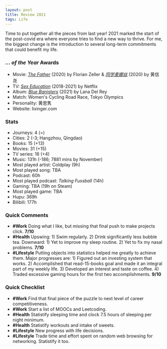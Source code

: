 ```yaml
---
layout: post
title: Review 2021
tags: Life
---
```


Time to put together all the pieces from last year! 2021 marked the start of the post-covid era where everyone tries to find a new way to thrive. For me, the biggest change is the introduction to several long-term commitments that could benefit my life.

### _... of the Year_ Awards

- Movie: [*The Father*](https://movie.douban.com/subject/33432655/) (2020) by Florian Zeller & [*同学麦娜丝*](https://movie.douban.com/subject/34902639/) (2020) by 黄信尧
- TV: [*Sex Education*](https://movie.douban.com/subject/27594217/) (2018-2021) by Netflix
- Album: [*Blue Banisters*](https://music.douban.com/subject/35447534/) (2021) by Lana Del Rey
- Match: Women's Cycling Road Race, Tokyo Olympics
- Personality: 黄思隽
- Website: lixinger.com

### Stats

- Journeys: 4 (=)
- Cities: 2 (-3; Hangzhou, Qingdao)
- Books: 15 (+13)
- Movies: 31 (+15)
- TV series: 16 (+4)
- Music: 131h (-186; 7881 mins by November)
- Most played artist: Coldplay (9h)
- Most played song: TBA
- Podcast: 60h
- Most played podcast: *Talking Fussball* (14h)
- Gaming: TBA (19h on Steam)
- Most played game: TBA
- Hupu: 369h
- Bilibili: 177h

### Quick Comments

- **#Work** Doing what I like, but missing that final push to make projects click. **7/10**
- **#Health** Upswing: 1) Swim regularly. 2) Drink significantly less bubble tea.  Downward: 1) Yet to improve my sleep routine. 2) Yet to fix my nasal problems. **7/10**
- **#Lifestyle** Putting objects into statistics helped me greatly to achieve them. Major progresses are: 1) Figured out an investing system that works. 2) Accomplished that read-15-books goal and made it an integral part of my weekly life. 3) Developed an interest and taste on coffee. 4) Traded excessive gaming hours for the first two accomplishments.  **9/10**

### Quick Checklist

- **#Work** Find that final piece of the puzzle to next level of career competitiveness.
- **#Work** Start a list of MOOCs and Leetcoding.
- **#Health** Statistify sleeping time and clock 7.5 hours of sleeping per night minimum.
- **#Health** Statistify workouts and intake of sweets.
- **#Lifestyle** New progress with life decisions.
- **#Lifestyle** Trade time and effort spent on random web browsing for networking. Statistify it too.